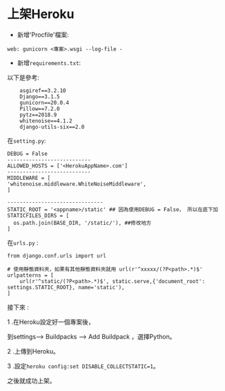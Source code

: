 # 上架Heroku

- 新增'Procfile'檔案:

`web: gunicorn <專案>.wsgi --log-file -`

- 新增`requirements.txt`:

以下是參考:

        asgiref==3.2.10
        Django==3.1.5
        gunicorn==20.0.4
        Pillow==7.2.0
        pytz==2018.9
        whitenoise==4.1.2
        django-utils-six==2.0

在`setting.py`:

    DEBUG = False
    ---------------------------
    ALLOWED_HOSTS = ['<HerokuAppName>.com']
    ---------------------------
    MIDDLEWARE = [
    'whitenoise.middleware.WhiteNoiseMiddleware',
    ]
    
    -------------------------------
    STATIC_ROOT = '<appname>/static' ## 因為使用DEBUG = False， 所以在底下加
    STATICFILES_DIRS = [
      os.path.join(BASE_DIR, '/static/'), ##修改地方
    ]

在`urls.py` :

    from django.conf.urls import url

    # 使用靜態資料夾，如果有其他靜態資料夾就用 url(r'^xxxxx/(?P<path>.*)$'
    urlpatterns = [
        url(r'^static/(?P<path>.*)$', static.serve,{'document_root': settings.STATIC_ROOT}, name='static'),
    ]

接下來 :

1 .在Heroku設定好一個專案後，

到settings-->  Buildpacks --> Add Buildpack ，選擇Python。

2 .上傳到Heroku。

3 .設定`heroku config:set DISABLE_COLLECTSTATIC=1`。


之後就成功上架。



